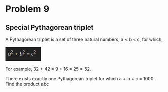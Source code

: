 # Problem 9
## Special Pythagorean triplet

A Pythagorean triplet is a set of three natural numbers, a < b < c, for which,

![img.png](img.png)

For example, 32 + 42 = 9 + 16 = 25 = 52.

There exists exactly one Pythagorean triplet for which a + b + c = 1000.
Find the product abc